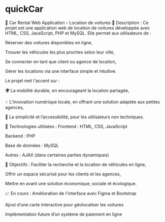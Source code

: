 # quickCar
🚗 Car Rental Web Application – Location de voitures
📌 Description :
Ce projet est une application web de location de voitures développée avec HTML, CSS, JavaScript, PHP et MySQL. Elle permet aux utilisateurs de :

Réserver des voitures disponibles en ligne,

Trouver les véhicules les plus proches selon leur ville,

Se connecter en tant que client ou agence de location,

Gérer les locations via une interface simple et intuitive.

Le projet met l'accent sur :

🌍 La mobilité durable, en encourageant la location partagée,

💡 L’innovation numérique locale, en offrant une solution adaptée aux petites agences,

🚀 La simplicité et l’accessibilité, pour les utilisateurs non techniques.

🔧 Technologies utilisées :
Frontend : HTML, CSS, JavaScript

Backend : PHP

Base de données : MySQL

Autres : AJAX (dans certaines parties dynamiques)

🎯 Objectifs :
Faciliter la recherche et la location de véhicules en ligne,

Offrir un espace sécurisé pour les clients et les agences,

Mettre en avant une solution économique, sociale et écologique.

📈 En cours :
Amélioration de l'interface avec Figma et Bootstrap

Ajout d’une carte interactive pour géolocaliser les voitures

Implémentation future d’un système de paiement en ligne

